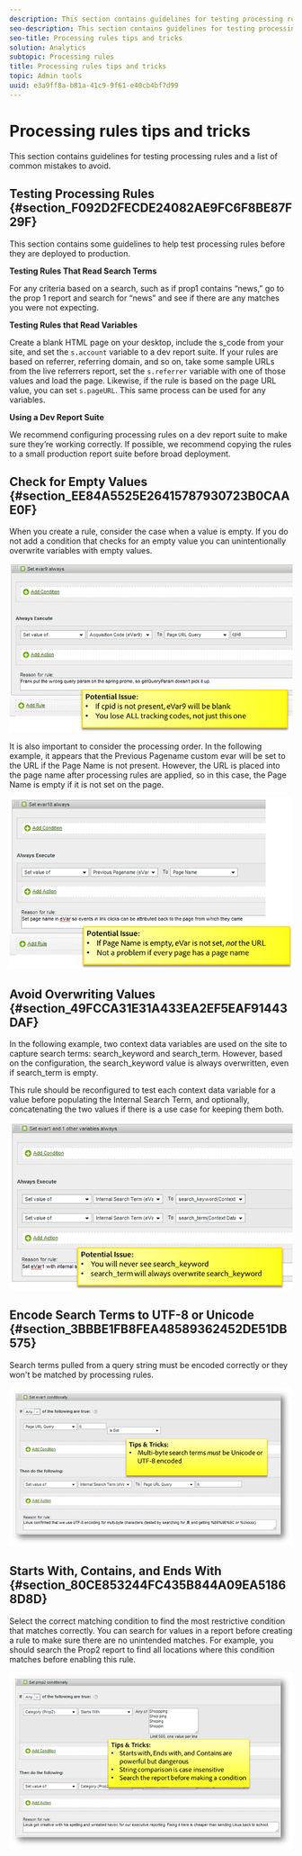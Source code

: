```yaml
---
description: This section contains guidelines for testing processing rules and a list of common mistakes to avoid.
seo-description: This section contains guidelines for testing processing rules and a list of common mistakes to avoid.
seo-title: Processing rules tips and tricks
solution: Analytics
subtopic: Processing rules
title: Processing rules tips and tricks
topic: Admin tools
uuid: e3a9ff8a-b81a-41c9-9f61-e40cb4bf7d99
---
```


# Processing rules tips and tricks

This section contains guidelines for testing processing rules and a list of common mistakes to avoid.

## Testing Processing Rules {#section_F092D2FECDE24082AE9FC6F8BE87F29F}

This section contains some guidelines to help test processing rules before they are deployed to production.

**Testing Rules That Read Search Terms**

For any criteria based on a search, such as if prop1 contains “news,” go to the prop 1 report and search for “news” and see if there are any matches you were not expecting.

**Testing Rules that Read Variables**

Create a blank HTML page on your desktop, include the s_code from your site, and set the `s.account` variable to a dev report suite. If your rules are based on referrer, referring domain, and so on, take some sample URLs from the live referrers report, set the `s.referrer` variable with one of those values and load the page. Likewise, if the rule is based on the page URL value, you can set `s.pageURL`. This same process can be used for any variables.

**Using a Dev Report Suite**

We recommend configuring processing rules on a dev report suite to make sure they’re working correctly. If possible, we recommend copying the rules to a small production report suite before broad deployment.

## Check for Empty Values {#section_EE84A5525E26415787930723B0CAAE0F}

When you create a rule, consider the case when a value is empty. If you do not add a condition that checks for an empty value you can unintentionally overwrite variables with empty values.

![](assets/tips-set-value-acquisition-code.png)

It is also important to consider the processing order. In the following example, it appears that the Previous Pagename custom evar will be set to the URL if the Page Name is not present. However, the URL is placed into the page name after processing rules are applied, so in this case, the Page Name is empty if it is not set on the page.

![](assets/tips-copy-page-name-to-evar.png)

## Avoid Overwriting Values {#section_49FCCA31E31A433EA2EF5EAF91443DAF}

In the following example, two context data variables are used on the site to capture search terms: search_keyword and search_term. However, based on the configuration, the search_keyword value is always overwritten, even if search_term is empty.

This rule should be reconfigured to test each context data variable for a value before populating the Internal Search Term, and optionally, concatenating the two values if there is a use case for keeping them both.

![](assets/tips-search-keyword.png)

## Encode Search Terms to UTF-8 or Unicode {#section_3BBBE1FB8FEA48589362452DE51DB575}

Search terms pulled from a query string must be encoded correctly or they won't be matched by processing rules.

![](assets/tips-multibyte.png)

## Starts With, Contains, and Ends With {#section_80CE853244FC435B844A09EA51868D8D}

Select the correct matching condition to find the most restrictive condition that matches correctly. You can search for values in a report before creating a rule to make sure there are no unintended matches. For example, you should search the Prop2 report to find all locations where this condition matches before enabling this rule.

![](assets/tips-startswith.png)

